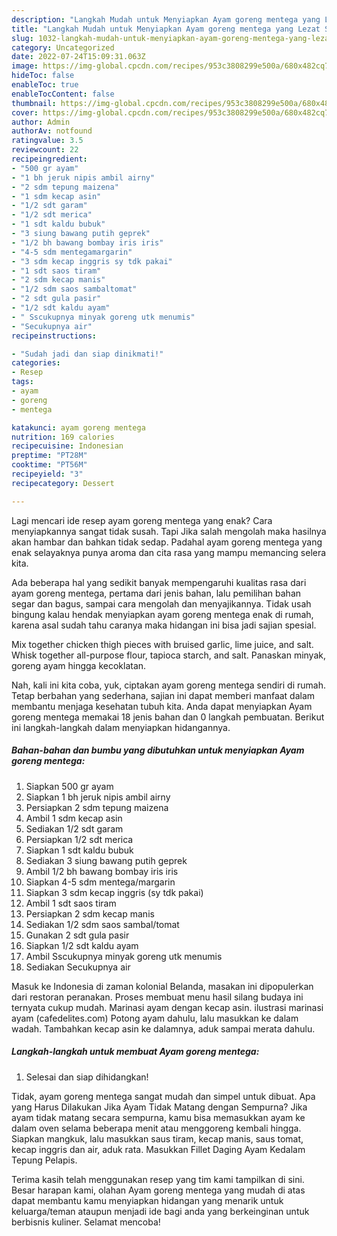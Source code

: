 ```yaml
---
description: "Langkah Mudah untuk Menyiapkan Ayam goreng mentega yang Lezat Sekali, Buat Buka Puasa}"
title: "Langkah Mudah untuk Menyiapkan Ayam goreng mentega yang Lezat Sekali, Buat Buka Puasa}"
slug: 1032-langkah-mudah-untuk-menyiapkan-ayam-goreng-mentega-yang-lezat-sekali-buat-buka-puasa
category: Uncategorized
date: 2022-07-24T15:09:31.063Z
image: https://img-global.cpcdn.com/recipes/953c3808299e500a/680x482cq70/ayam-goreng-mentega-foto-resep-utama.jpg
hideToc: false
enableToc: true
enableTocContent: false
thumbnail: https://img-global.cpcdn.com/recipes/953c3808299e500a/680x482cq70/ayam-goreng-mentega-foto-resep-utama.jpg
cover: https://img-global.cpcdn.com/recipes/953c3808299e500a/680x482cq70/ayam-goreng-mentega-foto-resep-utama.jpg
author: Admin
authorAv: notfound
ratingvalue: 3.5
reviewcount: 22
recipeingredient:
- "500 gr ayam"
- "1 bh jeruk nipis ambil airny"
- "2 sdm tepung maizena"
- "1 sdm kecap asin"
- "1/2 sdt garam"
- "1/2 sdt merica"
- "1 sdt kaldu bubuk"
- "3 siung bawang putih geprek"
- "1/2 bh bawang bombay iris iris"
- "4-5 sdm mentegamargarin"
- "3 sdm kecap inggris sy tdk pakai"
- "1 sdt saos tiram"
- "2 sdm kecap manis"
- "1/2 sdm saos sambaltomat"
- "2 sdt gula pasir"
- "1/2 sdt kaldu ayam"
- " Sscukupnya minyak goreng utk menumis"
- "Secukupnya air"
recipeinstructions:

- "Sudah jadi dan siap dinikmati!"
categories:
- Resep
tags:
- ayam
- goreng
- mentega

katakunci: ayam goreng mentega 
nutrition: 169 calories
recipecuisine: Indonesian
preptime: "PT28M"
cooktime: "PT56M"
recipeyield: "3"
recipecategory: Dessert

---
```



Lagi mencari ide resep ayam goreng mentega yang enak? Cara menyiapkannya sangat tidak susah. Tapi Jika salah mengolah maka hasilnya akan hambar dan bahkan tidak sedap. Padahal ayam goreng mentega yang enak selayaknya punya aroma dan cita rasa yang mampu memancing selera kita.


Ada beberapa hal yang sedikit banyak mempengaruhi kualitas rasa dari ayam goreng mentega, pertama dari jenis bahan, lalu pemilihan bahan segar dan bagus, sampai cara mengolah dan menyajikannya. Tidak usah bingung kalau hendak menyiapkan ayam goreng mentega enak di rumah, karena asal sudah tahu caranya maka hidangan ini bisa jadi sajian spesial.

Mix together chicken thigh pieces with bruised garlic, lime juice, and salt. Whisk together all-purpose flour, tapioca starch, and salt. Panaskan minyak, goreng ayam hingga kecoklatan.


Nah, kali ini kita coba, yuk, ciptakan ayam goreng mentega sendiri di rumah. Tetap berbahan yang sederhana, sajian ini dapat memberi manfaat dalam membantu menjaga kesehatan tubuh kita. Anda dapat menyiapkan Ayam goreng mentega memakai 18 jenis bahan dan 0 langkah pembuatan. Berikut ini langkah-langkah dalam menyiapkan hidangannya.

<!--inarticleads1-->

##### Bahan-bahan dan bumbu yang dibutuhkan untuk menyiapkan Ayam goreng mentega:

1. Siapkan 500 gr ayam
1. Siapkan 1 bh jeruk nipis ambil airny
1. Persiapkan 2 sdm tepung maizena
1. Ambil 1 sdm kecap asin
1. Sediakan 1/2 sdt garam
1. Persiapkan 1/2 sdt merica
1. Siapkan 1 sdt kaldu bubuk
1. Sediakan 3 siung bawang putih geprek
1. Ambil 1/2 bh bawang bombay iris iris
1. Siapkan 4-5 sdm mentega/margarin
1. Siapkan 3 sdm kecap inggris (sy tdk pakai)
1. Ambil 1 sdt saos tiram
1. Persiapkan 2 sdm kecap manis
1. Sediakan 1/2 sdm saos sambal/tomat
1. Gunakan 2 sdt gula pasir
1. Siapkan 1/2 sdt kaldu ayam
1. Ambil  Sscukupnya minyak goreng utk menumis
1. Sediakan Secukupnya air


Masuk ke Indonesia di zaman kolonial Belanda, masakan ini dipopulerkan dari restoran peranakan. Proses membuat menu hasil silang budaya ini ternyata cukup mudah. Marinasi ayam dengan kecap asin. ilustrasi marinasi ayam (cafedelites.com) Potong ayam dahulu, lalu masukkan ke dalam wadah. Tambahkan kecap asin ke dalamnya, aduk sampai merata dahulu. 

<!--inarticleads2-->

##### Langkah-langkah untuk membuat Ayam goreng mentega:


1. Selesai dan siap dihidangkan!

Tidak, ayam goreng mentega sangat mudah dan simpel untuk dibuat. Apa yang Harus Dilakukan Jika Ayam Tidak Matang dengan Sempurna? Jika ayam tidak matang secara sempurna, kamu bisa memasukkan ayam ke dalam oven selama beberapa menit atau menggoreng kembali hingga. Siapkan mangkuk, lalu masukkan saus tiram, kecap manis, saus tomat, kecap inggris dan air, aduk rata. Masukkan Fillet Daging Ayam Kedalam Tepung Pelapis. 

Terima kasih telah menggunakan resep yang tim kami tampilkan di sini. Besar harapan kami, olahan Ayam goreng mentega yang mudah di atas dapat membantu kamu menyiapkan hidangan yang menarik untuk keluarga/teman ataupun menjadi ide bagi anda yang berkeinginan untuk berbisnis kuliner. Selamat mencoba!
